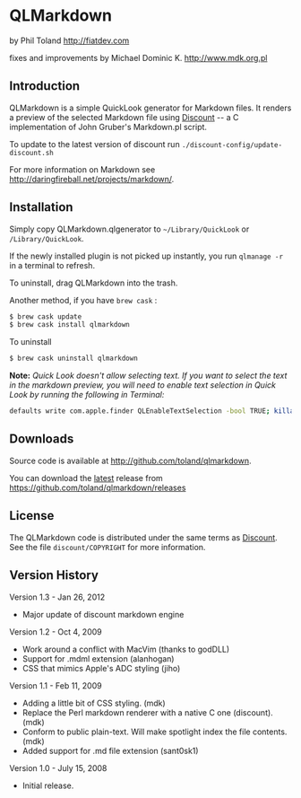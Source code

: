 QLMarkdown
==========

by Phil Toland
<http://fiatdev.com>

fixes and improvements by Michael Dominic K.
<http://www.mdk.org.pl>

Introduction
------------

QLMarkdown is a simple QuickLook generator for Markdown files. It renders a
preview of the selected Markdown file using [Discount][Discount] -- a C implementation of 
John Gruber's Markdown.pl script.

To update to the latest version of discount run `./discount-config/update-discount.sh`

For more information on Markdown see 
<http://daringfireball.net/projects/markdown/>.


Installation
------------

Simply copy QLMarkdown.qlgenerator to `~/Library/QuickLook` or `/Library/QuickLook`.

If the newly installed plugin is not picked up instantly, you run `qlmanage -r` in a terminal to refresh.

To uninstall, drag QLMarkdown into the trash.

Another method, if you have `brew cask` :

```bash
$ brew cask update
$ brew cask install qlmarkdown
```

To uninstall

```bash
$ brew cask uninstall qlmarkdown
```


 **Note:** *Quick Look doesn't allow selecting text. If you want to select the text in the markdown preview, you will 
need to enable text selection in Quick Look by running the following in Terminal:*

````bash
defaults write com.apple.finder QLEnableTextSelection -bool TRUE; killall Finder
````

Downloads
---------

Source code is available at <http://github.com/toland/qlmarkdown>.

You can download the [latest](https://github.com/toland/qlmarkdown/releases/tag/v1.3.1) release from 
<https://github.com/toland/qlmarkdown/releases>

License
-------

The QLMarkdown code is distributed under the same terms as [Discount][Discount]. See
the file `discount/COPYRIGHT` for more information.


Version History
---------------
Version 1.3 - Jan 26, 2012

* Major update of discount markdown engine

Version 1.2 - Oct 4, 2009

* Work around a conflict with MacVim (thanks to godDLL)
* Support for .mdml extension (alanhogan)
* CSS that mimics Apple's ADC styling (jiho)

Version 1.1 - Feb 11, 2009

* Adding a little bit of CSS styling. (mdk)
* Replace the Perl markdown renderer with a native C one (discount). (mdk)
* Conform to public plain-text. Will make spotlight index the file
  contents. (mdk) 
* Added support for .md file extension (sant0sk1)

Version 1.0 - July 15, 2008

* Initial release.

[Discount]: http://www.pell.portland.or.us/~orc/Code/markdown/
